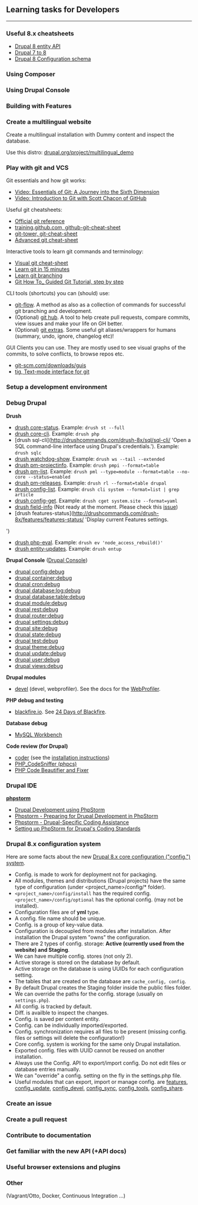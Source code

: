 ## Learning tasks for Developers
-----------------------------------

### Useful 8.x cheatsheets

 - [Drupal 8 entity API](http://wizzlern.nl/sites/wizzlern.nl/files/artikel/drupal-content-entity-8.0.pdf)
 - [Drupal 7 to 8](http://nuvole.org/sites/default/files/Drupal-7-to-Drupal-8-Cheatsheet.pdf)
 - [Drupal 8 Configuration schema](http://hojtsy.hu/files/ConfigSchemaCheatSheet1.5.pdf)

### Using Composer

### Using Drupal Console

### Building with Features

### Create a multilingual website
Create a multilingual installation with Dummy content and inspect the database.

Use this distro: [drupal.org/project/multilingual_demo](https://www.drupal.org/project/multilingual_demo)

### Play with git and VCS

Git essentials and how git works:

 - [Video: Essentials of Git: A Journey into the Sixth Dimension](https://www.youtube.com/watch?v=eVgQEL7x4Q4)
 - [Video: Introduction to Git with Scott Chacon of GitHub](https://www.youtube.com/watch?v=ZDR433b0HJY)

Useful git cheatsheets:

 - [Official git reference](https://git-scm.com/docs)
 - [training.github.com, github-git-cheat-sheet](https://training.github.com/kit/downloads/github-git-cheat-sheet.pdf)
 - [git-tower, git-cheat-sheet](https://www.git-tower.com/blog/git-cheat-sheet/)
 - [Advanced git cheat-sheet](http://www.cheat-sheets.org/saved-copy/git-cheat-sheet.pdf)

Interactive tools to learn git commands and terminology:

 - [Visual git cheat-sheet](http://ndpsoftware.com/git-cheatsheet.html)
 - [Learn git in 15 minutes](https://try.github.io)
 - [Learn git branching](http://pcottle.github.io/learnGitBranching/)
 - [Git How To_ Guided Git Tutorial, step by step](https://githowto.com/)

CLI tools (shortcuts) you can (should) use:

 - [git-flow](https://github.com/nvie/gitflow). A method as also as a collection of commands for successful git branching and development.
 - (Optional) [git hub](https://hub.github.com/). A tool to help create pull requests, compare commits, view issues and make your life on GH better.
 - (Optional) [git extras](https://github.com/tj/git-extras). Some useful git aliases/wrappers for humans (summary, undo, ignore, changelog etc)!

GUI Clients you can use. They are mostly used to see visual graphs of the commits, to solve conflicts, to browse repos etc.
 - [git-scm.com/downloads/guis](https://git-scm.com/downloads/guis)
 - [tig, Text-mode interface for git](https://github.com/jonas/tig)

### Setup a development environment

### Debug Drupal

**Drush**

 - [drush core-status](http://drushcommands.com/drush-8x/core/core-status/ 'Provides a birds-eye view of the current Drupal installation, if any.'). Example: ```drush st --full```
 - [drush core-cli](http://drushcommands.com/drush-8x/core/core-cli/ 'Open an interactive shell on a Drupal site.'). Example: ```drush php```
 - [drush sql-cli](http://drushcommands.com/drush-8x/sql/sql-cli/ 'Open a SQL command-line interface using Drupal's credentials.'). Example: ```drush sqlc```
 - [drush watchdog-show](http://drushcommands.com/drush-8x/watchdog/watchdog-show/ 'Show watchdog messages.'). Example: ```drush ws --tail --extended```
 - [drush pm-projectinfo](http://drushcommands.com/drush-8x/pm/pm-projectinfo/ 'Show a report of available projects and their extensions.'). Example: ```drush pmpi --format=table```
 - [drush pm-list](http://drushcommands.com/drush-8x/pm/pm-list/, 'Show a list of available extensions (modules and themes).'). Example: ```drush pml --type=module --format=table --no-core --status=enabled```
 - [drush pm-releases](http://drushcommands.com/drush-8x/pm/pm-releases/ 'Print release information for given projects.'). Example: ```drush rl --format=table drupal```
 - [drush config-list](http://drushcommands.com/drush-8x/config/config-list/ 'List config names by prefix.'). Example: ```drush cli system --format=list | grep article```
 - [drush config-get](http://drushcommands.com/drush-8x/config/config-get/ 'Display a config value, or a whole configuration object.'). Example: ```drush cget system.site --format=yaml```
 - [drush field-info](http://drushcommands.com/drush-8x/field/field-info/ 'View information about fields, field_types, and widgets.') (Not ready at the moment. Please check this [issue](https://github.com/drush-ops/drush/issues/230))
 - [drush features-status](http://drushcommands.com/drush-8x/features/features-status/ 'Display current Features settings.

')
 - [drush php-eval](http://drushcommands.com/drush-8x/core/php-eval/ 'Evaluate arbitrary php code after bootstrapping Drupal (if available).'). Example: ```drush ev 'node_access_rebuild()'```
 - [drush entity-updates](http://drushcommands.com/drush-8x/core/entity-updates/ 'Apply pending entity schema updates.'). Example: ```drush entup```

**Drupal Console** ([Drupal Console](https://drupalconsole.com/))

 - [drupal config:debug](https://hechoendrupal.gitbooks.io/drupal-console/content/en/commands/config-debug.html 'Show the current configuration.')
 - [drupal container:debug](https://hechoendrupal.gitbooks.io/drupal-console/content/en/commands/container-debug.html 'Displays current services for an application.')
 - [drupal cron:debug](https://hechoendrupal.gitbooks.io/drupal-console/content/en/commands/cron-debug.html 'List of modules implementing a cron')
 - [drupal database:log:debug](https://hechoendrupal.gitbooks.io/drupal-console/content/en/commands/database-log-debug.html ' Display current log events for the application.')
 - [drupal database:table:debug](https://hechoendrupal.gitbooks.io/drupal-console/content/en/commands/database-table-debug.html 'Show all tables in a given database.')
 - [drupal module:debug](https://hechoendrupal.gitbooks.io/drupal-console/content/en/commands/module-debug.html 'Display current modules available for application.')
 - [drupal rest:debug](https://hechoendrupal.gitbooks.io/drupal-console/content/en/commands/rest-debug.html 'Display current rest resource for the application.')
 - [drupal router:debug](https://hechoendrupal.gitbooks.io/drupal-console/content/en/commands/router-debug.html 'Displays current routes for the application.')
 - [drupal settings:debug](https://hechoendrupal.gitbooks.io/drupal-console/content/en/commands/settings-debug.html 'List user Drupal Console settings.')
 - [drupal site:debug](https://hechoendrupal.gitbooks.io/drupal-console/content/en/commands/site-debug.html 'List all known local and remote sites.')
 - [drupal state:debug](https://hechoendrupal.gitbooks.io/drupal-console/content/en/commands/state-debug.html 'Show the current State keys.')
 - [drupal test:debug](https://hechoendrupal.gitbooks.io/drupal-console/content/en/commands/test-debug.html 'List Test Units available for the application.')
 - [drupal theme:debug](https://hechoendrupal.gitbooks.io/drupal-console/content/en/commands/theme-debug.html 'Displays current themes for the application.')
 - [drupal update:debug](https://hechoendrupal.gitbooks.io/drupal-console/content/en/commands/update-debug.html 'Display current updates available for the application.')
 - [drupal user:debug](https://hechoendrupal.gitbooks.io/drupal-console/content/en/commands/user-debug.html 'Displays current users for the application.')
 - [drupal views:debug](https://hechoendrupal.gitbooks.io/drupal-console/content/en/commands/views-debug.html 'Display current views resources for the application.')

**Drupal modules**

 - [devel](https://www.drupal.org/project/devel) (devel, webprofiler). See the docs for the [WebProfiler](https://github.com/lussoluca/webprofiler).

**PHP debug and testing**

 - [blackfire.io](https://blackfire.io/). See [24 Days of Blackfire](https://blackfire.io/docs/24-days/index).

**Database debug**

 - [MySQL Workbench](https://www.mysql.com/products/workbench/)

**Code review (for Drupal)**

 - [coder](https://www.drupal.org/project/coder) (see the [installation instructions](http://cgit.drupalcode.org/coder/tree/README.md))
 - [PHP_CodeSniffer (phpcs)](http://www.squizlabs.com/php-codesniffer)
 - [PHP Code Beautifier and Fixer](https://github.com/squizlabs/PHP_CodeSniffer/wiki/Fixing-Errors-Automatically#using-the-php-code-beautifier-and-fixer)

### Drupal IDE

**[phpstorm](https://confluence.jetbrains.com/display/PhpStorm/PhpStorm+Early+Access+Program)**

 - [Drupal Development using PhpStorm](https://confluence.jetbrains.com/display/PhpStorm/Drupal+Development+using+PhpStorm)
 - [Phpstorm - Preparing for Drupal Development in PhpStorm](https://www.jetbrains.com/phpstorm/help/preparing-for-drupal-development-in-phpstorm.html)
 - [Phpstorm - Drupal-Specific Coding Assistance](https://www.jetbrains.com/phpstorm/help/drupal-specific-coding-assistance.html)
 - [Setting up PhpStorm for Drupal's Coding Standards](https://www.drupal.org/node/1962108)

### Drupal 8.x configuration system

Here are some facts about the new [Drupal 8.x core configuration ("config.") system](https://www.drupal.org/documentation/administer/config).

 - Config. is made to work for deployment not for packaging.
 - All modules, themes and distributions (Drupal projects) have the same type of configuration (under <project_name>/config/* folder).
 - ```<project_name>/config/install``` has the required config. ```<project_name>/config/optional``` has the optional config. (may not be installed).
 - Configuration files are of **yml** type.
 - A config. file name should be unique.
 - Config. is a group of key-value data.
 - Configuration is decoupled from modules after installation. After installation the Drupal system "owns" the configuration.
 - There are 2 types of config. storage: **Active (currently used from the website) and Staging**.
 - We can have multiple config. stores (not only 2).
 - Active storage is stored on the database by default.
 - Active storage on the database is using UUIDs for each configuration setting.
 - The tables that are created on the database are ```cache_config, config```.
 - By default Drupal creates the Staging folder inside the public files folder.
 - We can override the paths for the config. storage (usually on ```settings.php```).
 - All config. is tracked by default.
 - Diff. is availble to inspect the changes.
 - Config. is saved per content entity.
 - Config. can be individually imported/exported.
 - Config. synchronization requires all files to be present (missing config. files or settings will delete the configuration!)
 - Core config. system is working for the same only Drupal installation.
 - Exported config. files with UUID cannot be reused on another installation.
 - Always use the Config. API to export/import config. Do not edit files or database entries manually.
 - We can "override" a config. setting on the fly in the settings.php file.
 - Useful modules that can export, import or manage config. are [features](https://www.drupal.org/project/features), [config_update](https://www.drupal.org/project/config_update), [config_devel](https://www.drupal.org/project/config_devel), [config_sync](https://www.drupal.org/project/config_sync), [config_tools](https://www.drupal.org/project/config_tools), [config_share](https://www.drupal.org/project/config_share).

### Create an issue

### Create a pull request

### Contribute to documentation

### Get familiar with the new API (+API docs)

### Useful browser extensions and plugins

### Other

(Vagrant/Otto, Docker, Continuous Integration ...)
